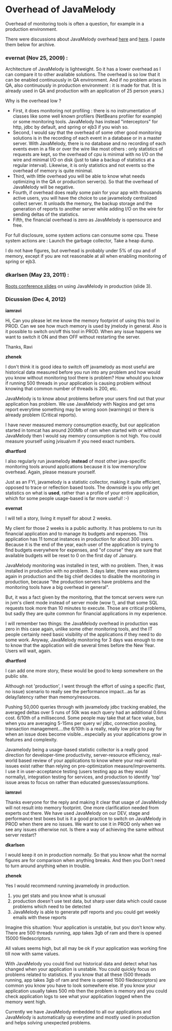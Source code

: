 # Overhead of JavaMelody #

Overhead of monitoring tools is often a question, for example in a production environment.

There were discussions about JavaMelody overhead [here](https://groups.google.com/forum/#!msg/javamelody/39txASF__Lw/acjcucbmxlcJ) and [here](https://groups.google.com/forum/#!topic/javamelody/Em5L-ScNaxo/overview). I paste them below for archive.

### evernat (Nov 25, 2009) : ###

Architecture of JavaMelody is lightweight. So it has a lower overhead as I can compare it to other available solutions. The overhead is so low that it can be enabled continuously in QA environment. And if no problem arises in QA, also continuously in production environment : it is made for that. (It is already used in QA and production with an application of 25 person years.)

Why is the overhead low ?
  * First, it does monitoring not profiling : there is no instrumentation of classes like some well known profilers (NetBeans profiler for example) or some monitoring tools. JavaMelody has instead "interceptors" for http, jdbc by default, and spring or ejb3 if you wish so.
  * Second, I would say that the overhead of some other good monitoring solutions is in the recording of each event in a database or in a master server. With JavaMelody, there is no database and no recording of each events even in a file or over the wire like most others : only statistics of requests are kept, so the overhead of cpu is minimal with no I/O on the wire and minimal I/O on disk (just to take a backup of statistics at a regular interval). Likewise, it is only statistics and not events so the overhead of memory is quite minimal.
  * Third, with little overhead you will be able to know what needs optimizing in the QA or production server(s). So that the overhead of JavaMelody will be negative.
  * Fourth, if overhead does really some pain for your app with thousands active users, you will have the choice to use javamelody centralized collect server. It unloads the memory, the backup storage and the generation of reports to another server while adding I/O on the wire for sending deltas of the statistics.
  * Fifth, the financial overhead is zero as JavaMelody is opensource and free.

For full disclosure, some system actions can consume some cpu. These system actions are : Launch the garbage collector, Take a heap dump.

I do not have figures, but overhead is probably under 5% of cpu and of memory, except if you are not reasonable at all when enabling monitoring of spring or ejb3.


### dkarlsen (May 23, 2011) : ###

[Roots conference slides](http://fr.slideshare.net/djkarlsen/significance-of-metrics) on using JavaMelody in production (slide 3).

### Dicussion (Dec 4, 2012) ###

**iamravi**

Hi, Can you please let me know the memory footprint of using this tool in PROD. Can we see how much memory is used by jmelody in general. Also is it possible to switch on/off this tool in PROD. When any issue happens we want to switch it ON and then OFF without restarting the server.

Thanks, Ravi

**zhenek**

I don't think it is good idea to switch off javamelody as most useful are historical data measured before you run into any problem and how would you know without monitoring tool there is problem? How whould you know if running 500 threads in your application is causing problem without knowing that common number of threads is 200, etc.

JavaMelody is to know about problems before your users find out that your application has problem. We use JavaMelody with Nagios and get sms report everytime something may be wrong soon (warnings) or there is already problem (Critical reports).

I have never measured memory consumption exactly, but our application started in tomcat has around 200Mb of ram when started with or without JavaMelody then I would say memory consumption is not high. You could measure yourself using jvisualvm if you need exact numbers.

**dhartford**

I also regularly run javamelody **instead** of most other java-specific monitoring tools around applications because it is low memory/low overhead.  Again, please measure yourself.

Just as an FYI, javamelody is a statistic collector, making it quite efficient, opposed to trace or reflection based tools. The downside is you only get statistics on what is **used**, rather than a profile of your entire application, which for some people usage-based is far more useful! :-)

**evernat**

I will tell a story, living it myself for about 2 weeks.

My client for those 2 weeks is a public authority. It has problems to run its financial application and to manage its budgets and expenses.
This application has 11 tomcat instances in production for about 300 users. Because it is the end of the year, each user of the application is trying to find budgets everywhere for expenses, and "of course" they are sure that available budgets will be reset to 0 on the first day of January.

JavaMelody monitoring was installed in test, with no problem. Then, it was installed in production with no problem.
3 days later, there was problems again in production and the big chief decides to disable the monitoring in production, because "the production servers have problems and the monitoring tools have a big overhead in general".

But, it was a fact given by the monitoring, that the tomcat servers were run in jvm's client mode instead of server mode (wow !), and that some SQL requests took more than 10 minutes to execute.
Those are critical problems, but sadly they are quite common for financial applications in my experience.


I will remember two things: the JavaMelody overhead in production was zero in this case again, unlike some other monitoring tools, and the IT people certainly need basic visibility of the applications if they need to do some work.
Anyway, JavaMelody monitoring for 3 days was enough to me to know that the application will die several times before the New Year. Users will wait, again.

**dhartford**

I can add one more story, these would be good to keep somewhere on the public site.

Although not 'production', I went through the effort of using a specific (fast, no issue) scenario to really see the performance impact...as far as delay/latency rather than memory/resources.

Pushing 50,000 queries through with javamelody jdbc tracking enabled, the averaged deltas over 5 runs of 50k was each query had an additional 0.6ms cost.  6/10th of a millisecond.  Some people may take that at face value, but when you are averaging 5-15ms per query w/ jdbc, connection pooling, transaction management....the 6/10th is a really, really low price to pay for when an issue does become visible...especially as your applications grow in features and complexity.

Javamelody being a usage-based statistic collector is a really good direction for developer-time productivity, server-resource efficiency, real-world based review of your applications to know where your real-world issues exist rather than relying on pre-optimization measure/improvements.  I use it in user-acceptance testing (users testing app as they would normally), integration testing for services, and production to identify 'top' issue areas to focus on rather than educated guesses/assumptions.

**iamravi**

Thanks everyone for the reply and making it clear that usage of JavaMelody will not result into memory footprint.
One more clarification needed from experts out there.
We have used JavaMelody on our DEV, stage and performance test boxes but is it a good practice to switch on JavaMelody in PROD when there are no issues. We want to use it in PROD only when we see any issues otherwise not. Is there a way of achieving the same without server restart?

**dkarlsen**

I would keep it on in production normally. So that you know what the normal figures are for comparison when anything breaks.  And then you Don't need to turn around anything when in trouble.

**zhenek**

Yes I would recommend running javamelody in production.
  1. you get stats and you know what is unusual
  1. production doesn't use test data, but sharp user data which could cause problems which need to be detected
  1. JavaMelody is able to generate pdf reports and you could get weekly emails with these reports

Imagine this situation:
Your application is unstable, but you don't know why. There are 500 threads running, app takes 3gb of ram and there is opened 15000 filedescriptors.

All values seems high, but all may be ok if your application was working fine till now with same values.

With JavaMelody you could find out historical data and detect what has changed when your application is unstable. You could quickly focus on problems related to statistics. If you know that all these (500 threads running, app takes 3gb of ram and there is opened 1500 filedescriptors) are common you know you have
to look somewhere else. If you know your application usually takes 500 mb then the problem is memory and you could check application logs to see what your
application logged when the memory went high.

Currently we have JavaMelody embedded to all our applications and JavaMelody is automatically up everytime and mostly used in production and helps solving unexpected problems.